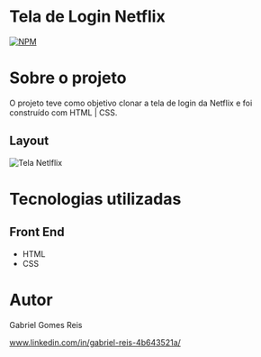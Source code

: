 # Tela de Login Netflix
[![NPM](https://img.shields.io/npm/l/react)](https://github.com/Gab-engsoftware/calculadora-html-css-js/blob/main/LICENSE) 

# Sobre o projeto

O projeto teve como objetivo clonar a tela de login da Netflix e foi construído com  HTML | CSS.

## Layout

![Tela Netlflix](https://user-images.githubusercontent.com/89217325/185724632-2efdd785-2482-45e6-9654-fcec9c088bdf.jpeg)

# Tecnologias utilizadas
## Front End
- HTML
- CSS

# Autor

Gabriel Gomes Reis

www.linkedin.com/in/gabriel-reis-4b643521a/
